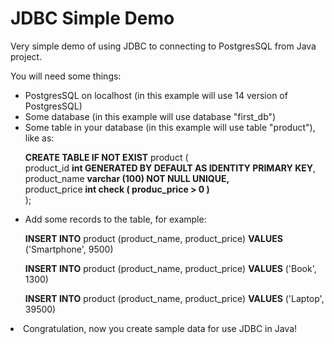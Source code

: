 <html lang="en">

<body>
<h1>JDBC Simple Demo</h1>
<p>Very simple demo of using JDBC to connecting to PostgresSQL from Java project.</p>
<p>You will need some things:</p>
<ul>
<li>PostgresSQL on localhost (in this example will use 14 version of PostgresSQL)</li>
<li>Some database (in this example will use database "first_db")</li>
<li>Some table in your database (in this example will use table "product"), like as:</li>


<p><b>CREATE TABLE IF NOT EXIST</b> product (<br>
product_id <b>int GENERATED BY DEFAULT AS IDENTITY PRIMARY KEY</b>,<br>
product_name <b>varchar (100) NOT NULL UNIQUE,</b><br>
product_price <b>int check ( produc_price > 0 )</b><br>
);</p>
<li>Add some records to the table, for example:</li>
<p><b>INSERT INTO</b> product (product_name, product_price) <b>VALUES</b> ('Smartphone', 9500)</p>
<p><b>INSERT INTO</b> product (product_name, product_price) <b>VALUES</b> ('Book', 1300)</p>
<p><b>INSERT INTO</b> product (product_name, product_price) <b>VALUES</b> ('Laptop', 39500)</p>
</ul>
<li>Congratulation, now you create sample data for use JDBC in Java!</li>
</body>
</html>